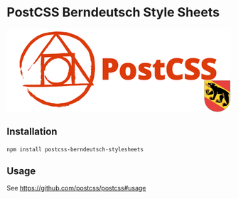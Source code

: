 # PostCSS Berndeutsch Style Sheets

![postcss-logo.png](docs/postcss-logo.png)

## Installation

`npm install postcss-berndeutsch-stylesheets`

## Usage

See https://github.com/postcss/postcss#usage
